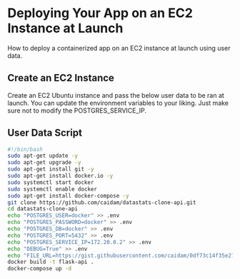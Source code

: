 # Deploying Your App on an EC2 Instance at Launch

How to deploy a containerized app on an EC2 instance at launch using user data.

## Create an EC2 Instance

Create an EC2 Ubuntu instance and pass the below user data to be ran at launch. You can update the environment variables to your liking. Just make sure not to modify the POSTGRES_SERVICE_IP.

## User Data Script

```bash
#!/bin/bash
sudo apt-get update -y
sudo apt-get upgrade -y
sudo apt-get install git -y
sudo apt-get install docker.io -y
sudo systemctl start docker
sudo systemctl enable docker
sudo apt-get install docker-compose -y
git clone https://github.com/caidam/datastats-clone-api.git
cd datastats-clone-api
echo "POSTGRES_USER=docker" >> .env
echo "POSTGRES_PASSWORD=docker" >> .env
echo "POSTGRES_DB=docker" >> .env
echo "POSTGRES_PORT=5432" >> .env
echo "POSTGRES_SERVICE_IP=172.20.0.2" >> .env
echo "DEBUG=True" >> .env
echo "FILE_URL=https://gist.githubusercontent.com/caidam/0df73c14f35e27faf7f3ebdead5ba37e/raw/3524e2027ecdc8375e6f9528a21f4c8659f025ea/workshop5-wcs-datastats.csv" >> .env
docker build -t flask-api .
docker-compose up -d
```